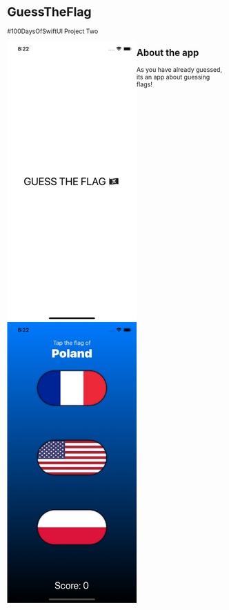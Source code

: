 # GuessTheFlag
#100DaysOfSwiftUI Project Two

<img align='left' src="https://github.com/1Soyebo/GuessTheFlag/blob/master/images/image1.png" width="300"/>
<img align='left' src="https://github.com/1Soyebo/GuessTheFlag/blob/master/images/image2.png" width="300"/>

## About the app
As you have already guessed, its an app about guessing flags!

